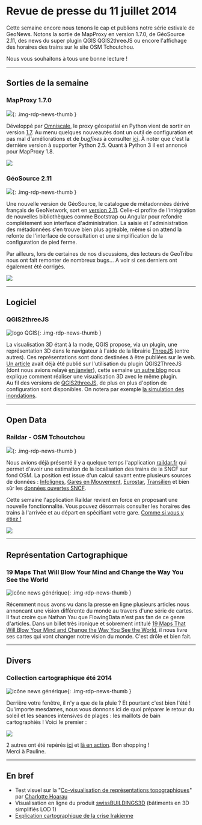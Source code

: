 # Revue de presse du 11 juillet 2014

Cette semaine encore nous tenons le cap et publions notre série estivale de GeoNews. Notons la sortie de MapProxy en version 1.7.0, de GéoSource 2.11, des news du super plugin QGIS QGIS2threeJS ou encore l'affichage des horaires des trains sur le site OSM Tchoutchou.  

Nous vous souhaitons à tous une bonne lecture !

----

## Sorties de la semaine

### MapProxy 1.7.0

![](https://cdn.geotribu.fr/img/logos-icones/logiciels_librairies/mapproxy.png){: .img-rdp-news-thumb }

Développé par [Omniscale](http://omniscale.com/), le proxy géospatial en Python vient de sortir en version [1.7](http://mapproxy.org/www/blog/new-mapproxy-1.7.0-release/). Au menu quelques nouveautés dont un outil de configuration et pas mal d'améliorations et de *bugfixes* à consulter [ici](https://github.com/mapproxy/mapproxy/blob/1.7.0/CHANGES.txt). À noter que c'est la dernière version à supporter Python 2.5. Quant à Python 3 il est annoncé pour MapProxy 1.8.

![](https://cdn.geotribu.fr/img/articles-blog-rdp/logiciels/MapProxy/mapproxy_schema.png)

### GéoSource 2.11

![](https://cdn.geotribu.fr/img/logos-icones/divers/inspire_super.png){: .img-rdp-news-thumb }

Une nouvelle version de GéoSource, le catalogue de métadonnées dérivé français de GeoNetwork, sort en [version 2.11](http://www.geosource.fr/spip.php?article51). Celle-ci profite de l'intégration de nouvelles bibliothèques comme Bootstrap ou Angular pour refondre complétement son interface d'administration. La saisie et l'administration des métadonnées s'en trouve bien plus agréable, même si on attend la refonte de l'interface de consultation et une simplification de la configuration de pied ferme.

Par ailleurs, lors de certaines de nos discussions, des lecteurs de GeoTribu nous ont fait remonter de nombreux bugs... A voir si ces derniers ont également été corrigés.

![](https://cdn.geotribu.fr/img/articles-blog-rdp/capture-ecran/geosource_2-11_dashboard.png)

----

## Logiciel

### QGIS2threeJS

![logo QGIS](https://cdn.geotribu.fr/img/logos-icones/logiciels_librairies/qgis.png "logo QGIS"){: .img-rdp-news-thumb }

La visualisation 3D étant à la mode, QGIS propose, via un plugin, une représentation 3D dans le navigateur à l'aide de la librairie [ThreeJS](http://threejs.org/) (entre autres). Ces représentations sont donc destinées à être publiées sur le web. [Un article](http://www.portailsig.org/content/plugin-qgis-visualisez-facilement-toutes-vos-couches-en-3d-dans-un-navigateur-avec-qgis2thre) avait déjà été publié sur l'utilisation du plugin QGIS2ThreeJS (dont nous avions relayé [en janvier](http://geotribu.net/node/694#logicielNews)), cette semaine [un autre blog](http://www.dgisenra.nl/findings/tutorial-3d-in-qgis/) nous explique comment réaliser une visualisation 3D avec le même plugin.  
Au fil des versions de [QGIS2threeJS](https://plugins.qgis.org/plugins/Qgis2threejs/#plugin-versions), de plus en plus d'option de configuration sont disponibles. On notera par exemple [la simulation des inondations](http://kartenmaler.blogspot.nl/2014/04/liquid-wealth.html).

----

## Open Data

### Raildar - OSM Tchoutchou

![](https://cdn.geotribu.fr/img/logos-icones/logiciels_librairies/raildar_osm_tchoutchou.png){: .img-rdp-news-thumb }

Nous avions déjà présenté il y a quelque temps l'application [raildar.fr](http://raildar.fr) qui permet d'avoir une estimation de la localisation des trains de la SNCF sur fond OSM. La position est issue d'un calcul savant entre plusieurs sources de données : [Infolignes](http://www.infolignes.com/), [Gares en Mouvement](http://www.gares-en-mouvement.com/fr/), [Eurostar](http://www.eurostar.com/fr-fr/travel-information), [Transilien](http://www.transilien.com/) et bien sûr les [données ouvertes SNCF](http://data.sncf.com/).

Cette semaine l'application Raildar revient en force en proposant une nouvelle fonctionnalité. Vous pouvez désormais consulter les horaires des trains à l'arrivée et au départ en spécifiant votre gare. [Comme si vous y étiez !](http://raildar.fr/me)

![](https://cdn.geotribu.fr/img/articles-blog-rdp/capture-ecran/OSM_Tchoutchou_Raildar.jpg)

----

## Représentation Cartographique

### 19 Maps That Will Blow Your Mind and Change the Way You See the World

![icône news générique](https://cdn.geotribu.fr/img/internal/icons-rdp-news/news.png "News Geotribu"){: .img-rdp-news-thumb }

Récemment nous avons vu dans la presse en ligne plusieurs articles nous annoncant une vision différente du monde au travers d'une série de cartes. Il faut croire que Nathan Yau que FlowingData n'est pas fan de ce genre d'articles. Dans un billet très ironique et sobrement intitulé [19 Maps That Will Blow Your Mind and Change the Way You See the World](http://flowingdata.com/2014/07/07/19-maps-that-will-blow-your-mind/), il nous livre ses cartes qui vont changer notre vision du monde. C'est drôle et bien fait.

----

## Divers

### Collection cartographique été 2014

![icône news générique](https://cdn.geotribu.fr/img/internal/icons-rdp-news/news.png "News Geotribu"){: .img-rdp-news-thumb }

Derrière votre fenêtre, il n'y a que de la pluie ? Et pourtant c'est bien l'été ! Qu'importe mesdames, nous vous donnons ici de quoi préparer le retour du soleil et les séances intensives de plages : les maillots de bain cartographiés ! Voici le premier :

![](https://cdn.geotribu.fr/img/articles-blog-rdp/capture-ecran/maillot_de_bain_carto.jpg)

2 autres ont été repérés [ici](http://www.pinterest.com/pin/228417012323118542/) et [là en action](http://www.pinterest.com/pin/301178293802421809/). Bon shopping !  
Merci à Pauline.

----

## En bref

- Test visuel sur la "[Co-visualisation de représentations topographiques](http://www.geopixi.fr/enquete_covisualisation/)" par [Charlotte Hoarau](http://recherche.ign.fr/labos/cogit/cv.php?prenom=Charlotte&nom=Hoarau)
- Visualisation en ligne du produit [swissBUILDINGS3D](http://s.geo.admin.ch/b020ad6e7) (bâtiments en 3D simplifiés LOD 1)
- [Explication cartographique de la crise Irakienne](http://www.ft.com/ig/sites/2014/isis-map/)

